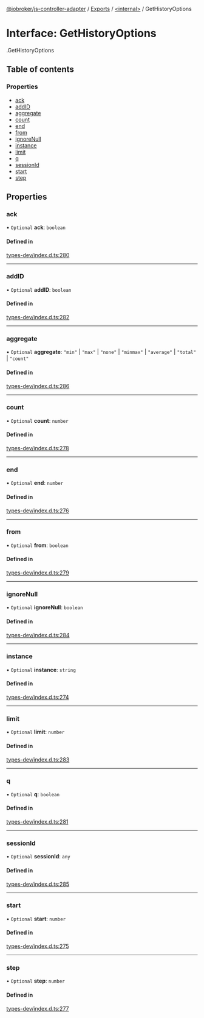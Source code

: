 [@iobroker/js-controller-adapter](../README.md) / [Exports](../modules.md) / [<internal\>](../modules/internal_.md) / GetHistoryOptions

# Interface: GetHistoryOptions

[<internal>](../modules/internal_.md).GetHistoryOptions

## Table of contents

### Properties

- [ack](internal_.GetHistoryOptions.md#ack)
- [addID](internal_.GetHistoryOptions.md#addid)
- [aggregate](internal_.GetHistoryOptions.md#aggregate)
- [count](internal_.GetHistoryOptions.md#count)
- [end](internal_.GetHistoryOptions.md#end)
- [from](internal_.GetHistoryOptions.md#from)
- [ignoreNull](internal_.GetHistoryOptions.md#ignorenull)
- [instance](internal_.GetHistoryOptions.md#instance)
- [limit](internal_.GetHistoryOptions.md#limit)
- [q](internal_.GetHistoryOptions.md#q)
- [sessionId](internal_.GetHistoryOptions.md#sessionid)
- [start](internal_.GetHistoryOptions.md#start)
- [step](internal_.GetHistoryOptions.md#step)

## Properties

### ack

• `Optional` **ack**: `boolean`

#### Defined in

[types-dev/index.d.ts:280](https://github.com/ioBroker/ioBroker.js-controller/blob/46b1734c/packages/types-dev/index.d.ts#L280)

___

### addID

• `Optional` **addID**: `boolean`

#### Defined in

[types-dev/index.d.ts:282](https://github.com/ioBroker/ioBroker.js-controller/blob/46b1734c/packages/types-dev/index.d.ts#L282)

___

### aggregate

• `Optional` **aggregate**: ``"min"`` \| ``"max"`` \| ``"none"`` \| ``"minmax"`` \| ``"average"`` \| ``"total"`` \| ``"count"``

#### Defined in

[types-dev/index.d.ts:286](https://github.com/ioBroker/ioBroker.js-controller/blob/46b1734c/packages/types-dev/index.d.ts#L286)

___

### count

• `Optional` **count**: `number`

#### Defined in

[types-dev/index.d.ts:278](https://github.com/ioBroker/ioBroker.js-controller/blob/46b1734c/packages/types-dev/index.d.ts#L278)

___

### end

• `Optional` **end**: `number`

#### Defined in

[types-dev/index.d.ts:276](https://github.com/ioBroker/ioBroker.js-controller/blob/46b1734c/packages/types-dev/index.d.ts#L276)

___

### from

• `Optional` **from**: `boolean`

#### Defined in

[types-dev/index.d.ts:279](https://github.com/ioBroker/ioBroker.js-controller/blob/46b1734c/packages/types-dev/index.d.ts#L279)

___

### ignoreNull

• `Optional` **ignoreNull**: `boolean`

#### Defined in

[types-dev/index.d.ts:284](https://github.com/ioBroker/ioBroker.js-controller/blob/46b1734c/packages/types-dev/index.d.ts#L284)

___

### instance

• `Optional` **instance**: `string`

#### Defined in

[types-dev/index.d.ts:274](https://github.com/ioBroker/ioBroker.js-controller/blob/46b1734c/packages/types-dev/index.d.ts#L274)

___

### limit

• `Optional` **limit**: `number`

#### Defined in

[types-dev/index.d.ts:283](https://github.com/ioBroker/ioBroker.js-controller/blob/46b1734c/packages/types-dev/index.d.ts#L283)

___

### q

• `Optional` **q**: `boolean`

#### Defined in

[types-dev/index.d.ts:281](https://github.com/ioBroker/ioBroker.js-controller/blob/46b1734c/packages/types-dev/index.d.ts#L281)

___

### sessionId

• `Optional` **sessionId**: `any`

#### Defined in

[types-dev/index.d.ts:285](https://github.com/ioBroker/ioBroker.js-controller/blob/46b1734c/packages/types-dev/index.d.ts#L285)

___

### start

• `Optional` **start**: `number`

#### Defined in

[types-dev/index.d.ts:275](https://github.com/ioBroker/ioBroker.js-controller/blob/46b1734c/packages/types-dev/index.d.ts#L275)

___

### step

• `Optional` **step**: `number`

#### Defined in

[types-dev/index.d.ts:277](https://github.com/ioBroker/ioBroker.js-controller/blob/46b1734c/packages/types-dev/index.d.ts#L277)
